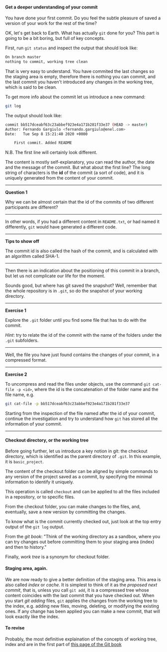 #### Get a deeper understanding of your commit

You have done your first commit. Do you feel the subtle pleasure of saved a version of your work for the rest of the time?

OK, let's get back to Earth. What has actually ``git`` done for you? This part is going to be a bit boring, but full of key concepts.

First, run ``git status`` and inspect the output that should look like: 

```bash
On branch master
nothing to commit, working tree clean
```
That is very easy to understand. You have commited the last changes so the staging area is empty,
  therefore there is nothing you can commit, and the last commit you haven't introduced any changes
 in the working tree, which is said to be clean.
 
 To get more info about the commit let us introduce a new command:
 
 ```bash
git log
```

The output should look like:


```bash
commit bb517dceabf63c23abbef923e4a171b281f33e37 (HEAD -> master)
Author: Fernando Gargiulo <fernando.gargiulo@enel.com>
Date:   Tue Sep 8 15:21:40 2020 +0000

    First commit. Added README
```

N.B. The first line will certainly look different.

The content is mostly self-explanatory, you can read the author, the date and the message of the commit.
 But what about the first line? The long string of characters is the __id__ of the commit (a sort of code),
 and it is uniquely generated from the content of your commit.

---
__Question 1__

Why we can be almost certain that the id of the commits of two different participants
are different?

--- 

In other words, if you had a different content in `README.txt`, or had named it differently, `git` would have generated
 a different code. 

--- 
__Tips to show off__

The commit id is also called the hash of the commit,
 and is calculated with an algorithm called SHA-1.

--- 
 
 Then there is an indication about the positioning of this commit in a branch, but let us not complicate
  our life for the moment.


Sounds good, but where has git saved the snapshot? Well, remember that the whole repository is in ``.git``,
 so do the snapshot of your working directory. 
 
---
__Exercise 1__


Explore the ``.git`` folder until you find some file that has to do with the commit.

_Hint_: try to relate the id of the commit with the name of the folders under the ``.git`` subfolders. 

---
 
Well, the file you have just found contains the changes of your commit, in a compressed format. 

---

__Exercise 2__


To uncompress and read the files under objects, use the command `git cat-file -p <id>`,
where the id is the concatenation of the folder name and the file name, e.g.

```bash
git cat-file -p bb517dceabf63c23abbef923e4a171b281f33e37
```
Starting from the inspection of the file named after the id of your commit, continue the investigation
 and try to understand how ``git`` has stored all the information of your commit.

---

#### Checkout directory, or the working tree

Before going further, let us introduce a key notion in git: the checkout directory,
 which is identified as the parent directory of ``.git``. In this example, it is `basic_project`.

The content of the checkout folder can be aligned by simple commands to any version
 of the project saved as a commit, by specifying the minimal information to identify it uniquely.

This operation is called ``checkout`` and can be applied
 to all the files included in a repository, or to specific files.
  
From the checkout folder, you can make changes to the files, and, eventually,
 save a new version by committing the changes.

To know what is the commit currently checked out, just look at the top entry output
 of the ``git log`` output.

From the _git book_: 
"Think of the working directory as a sandbox,
 where you can try changes out before committing them to your staging area (index) and then to history."

Finally, _work tree_ is a synonym for checkout folder.

#### Staging area, again.

We are now ready to give a better definition of the staging area. This area is also called _index_ or _cache_. 
It is simplest to think of it as the _proposed next commit_, that is, unless you call ``git add``, it is a compressed tree whose content 
coincides with the last commit that you have checked out.
When you start _git adding_ files, ``git`` applies the changes from the working tree to the index,
e.g. adding new files, moving, deleting, or modifying the existing ones. If any change has been applied you can make a new commit,
 that will look exactly like the index.

#### To revise 
Probably, the most definitive explaination of the concepts of working tree, index and are in the first part 
of [this page of the Git book](https://git-scm.com/book/en/v2/Git-Tools-Reset-Demystified)






